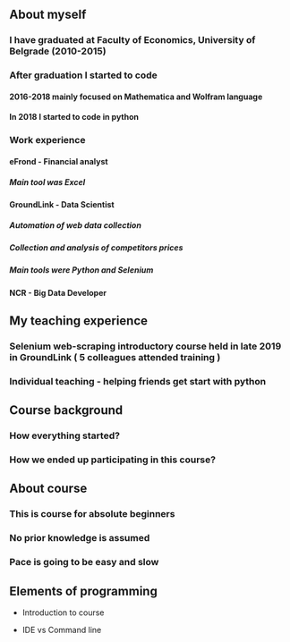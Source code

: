 

## About myself

### I have graduated at Faculty of Economics, University of Belgrade (2010-2015)

### After graduation I started to code

#### 2016-2018 mainly focused on Mathematica and Wolfram language

#### In 2018 I started to code in python

### Work experience

#### eFrond - Financial analyst 

##### Main tool was Excel

#### GroundLink - Data Scientist

##### Automation of web data collection

##### Collection and analysis of competitors prices

##### Main tools were Python and Selenium

#### NCR - Big Data Developer

## My teaching experience

### Selenium web-scraping introductory course held in late 2019 in GroundLink ( 5 colleagues attended training )

### Individual teaching - helping friends get start with python

## Course background

### How everything started?

### How we ended up participating in this course?

## About course

### This is course for absolute beginners

### No prior knowledge is assumed

### Pace is going to be easy and slow

## Elements of programming

- Introduction to course

- IDE vs Command line




